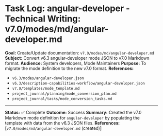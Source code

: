# Task Log: angular-developer - Technical Writing: v7.0/modes/md/angular-developer.md

**Goal:** Create/Update documentation: `v7.0/modes/md/angular-developer.md`
**Subject:** Convert v6.3 angular-developer mode JSON to v7.0 Markdown format.
**Audience:** System developers, Mode Maintainers
**Purpose:** To migrate the mode definition to the new v7.0 format.
**References:**
*   `v6.3/modes/angular-developer.json`
*   `v6.3/description-capabilities-workflow/angular-developer.json`
*   `v7.0/templates/mode_template.md`
*   `project_journal/planning/mode_conversion_plan.md`
*   `project_journal/tasks/mode_conversion_tasks.md`

---
**Status:** ✅ Complete
**Outcome:** Success
**Summary:** Created the v7.0 Markdown mode definition for `angular-developer` by populating the template with data from the v6.3 JSON files.
**References:** [`v7.0/modes/md/angular-developer.md` (created)]